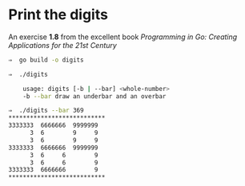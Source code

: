 # Print the digits

An exercise **1.8** from the excellent book _Programming in Go: Creating Applications for the 21st Century_

```bash
⇒  go build -o digits

⇒  ./digits

	usage: digits [-b | --bar] <whole-number>
	-b --bar draw an underbar and an overbar

⇒  ./digits --bar 369
***************************
3333333  6666666  9999999
      3  6        9     9
      3  6        9     9
3333333  6666666  9999999
      3  6     6        9
      3  6     6        9
3333333  6666666        9
***************************

```
